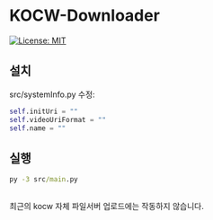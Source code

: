 # KOCW-Downloader
[![License: MIT](https://img.shields.io/badge/License-MIT-green.svg)](https://opensource.org/licenses/MIT)

## 설치

src/systemInfo.py 수정:
```python
self.initUri = ""
self.videoUriFormat = ""
self.name = ""
```

## 실행
```cmd
py -3 src/main.py
```

## 
최근의 kocw 자체 파일서버 업로드에는 작동하지 않습니다.

